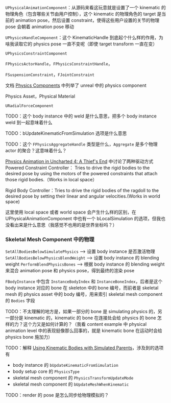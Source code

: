 `UPhysicalAnimationComponent`：从源码来看这玩意就是设置了一个 kinematic 的物理角色（包含哪些关节由用户控制），这个 kinematic 的物理角色的 target 是当前的 animation pose，然后设置 constraint，使得这些用户设置的关节的物理 pose 会朝着 animation pose 移动

`UPhysicsHandleComponent`：这个 KinematicHandle 到底起个什么样的作用，为啥我读取它的 physics pose 一直不变呢（即使 target transform 一直在变）

`UPhysicsConstraintComponent`

`FPhysicsActorHandle`，`FPhysicsConstraintHandle`，

`FSuspensionConstraint`，`FJointConstraint`

文档 [Physics Components](https://dev.epicgames.com/documentation/en-us/unreal-engine/physics-components-in-unreal-engine) 中列举了 unreal 中的 physics component

Physics Asset，Physical Material

`URadialForceComponent`

TODO：这个 body instance 中的 weld 是什么意思，把多个 body instance weld 到一起意味着什么 

TODO：bUpdateKinematicFromSimulation 选项是什么意思

TODO：这个 `FPhysicsAggregateHandle` 类型是什么，`Aggregate` 是多个物理 actor 的聚合？这意味着什么？


[Physics Animation in Uncharted 4: A Thief's End](https://www.youtube.com/watch?v=7S-_vuoKgR4) 中讨论了两种驱动方式
Powered Constraint Controller： Tries to drive the rigid bodies to the desired pose by using the motors of the powered constraints that attach those rigid bodies.（Works in local space）

Rigid Body Controller：Tries to drive the rigid bodies of the ragdoll to the desired pose by setting their linear and angular velocities.(Works in world space)

这里使用 local space 或者 world space 会产生什么样的区别，在 UPhysicalAnimationComponent 中也有一个 bLocalSimulation 的选项，但我也没看出来是什么意思（我感觉不也用的是世界坐标吗？）
### Skeletal Mesh Component 中的物理
`SetAllBodiesBelowSimulatePhysics` --> 设置 body instance 是否激活物理
`SetAllBodiesBelowPhysicsBlendWeight` --> 设置 body instance 的 blending weight
`PerformBlendPhysicsBones` --> 根据 body instance 的 blending weight 来混合 animation pose 和 physics pose，得到最终的渲染 pose

`FBodyInstance` 中包含 `InstanceBodyIndex` 和 `InstanceBoneIndex`，后者是这个 body instance 对应的 bone 在 skeleton 中的 bone 编号，而前者是 skeletal mesh 的 physics asset 中的 body 编号，用来索引 skeletal mesh component 的 `Bodies` 字段

TODO：不太理解的地方是，如果一部分的 bone 是 simulating physics 的，另一部分是 kinematic 的，kinematic 的 bone 在连接处会给 physics 的 bone 怎样的力？这个力又是如何计算的？（我看 content example 中 physical animation level 中的表现挺像那么回事的，就是 kinematic bone 在运动时会给 physics bone 施加力）

TODO：解释 [Using Kinematic Bodies with Simulated Parents](https://dev.epicgames.com/documentation/en-us/unreal-engine/using-kinematic-bodies-with-simulated-parents-in-unreal-engine)，涉及到的选项有
* body instance 的 `bUpdateKinematicFromSimulation`
* body setup core 的 `PhysicsType`  
* skeletal mesh component 的 `PhysicsTransformUpdateMode`
* skeletal mesh component 的 `bUpdateMeshWhenKinematic`

TODO：render 的 pose 是怎么同步给物理模拟的？

